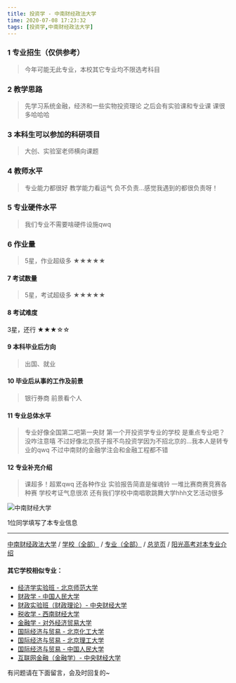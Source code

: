 ```yaml
---
title: 投资学 - 中南财经政法大学
time: 2020-07-08 17:23:32
tags: [投资学,中南财经政法大学]
---
```

### 1 专业招生（仅供参考）  
> 今年可能无此专业，本校其它专业均不限选考科目 


### 2 教学思路
> 先学习系统金融，经济和一些实物投资理论
之后会有实验课和专业课
课很多哈哈哈


### 3 本科生可以参加的科研项目
>  大创、实验室老师横向课题


### 4 教师水平
> 专业能力都很好
教学能力看运气
负不负责...感觉我遇到的都很负责呀！


### 5 专业硬件水平
> 我们专业不需要啥硬件设施qwq


### 6 作业量
>5星，作业超级多
★★★★★


#### 7 考试数量
>5星，考试超级多
★★★★★


#### 8 考试难度
> 
3星，还行
★★★☆☆



#### 9 本科毕业后方向
> 出国、就业


#### 10 毕业后从事的工作及前景
> 银行券商
前景看个人


#### 11 专业总体水平
> 专业好像全国第二吧第一央财
第一个开投资学专业的学校
是重点专业吧？没咋注意嘻
不过好像北京孩子报不鸟投资学因为不招北京的...我本人是转专业的qwq 不过中南财的金融学注会和金融工程都不错

#### 12 专业补充介绍
> 课超多！超累qwq 还各种作业 实验报告简直是催魂铃
一堆比赛商赛竞赛各种赛
学校考证气息很浓 
还有我们学校中南唱歌跳舞大学hhh文艺活动很多


![中南财经大学](http://upload-images.jianshu.io/upload_images/6206192-9c6e04188cccc8f7.jpeg?imageMogr2/auto-orient/strip%7CimageView2/2/w/1240)

1位同学填写了本专业信息
***
[中南财经政法大学](https://univgo.github.io/2020/07/08/中南财经政法大学) / [学校（全部）](https://univgo.github.io/2020/07/08/3efa6bcca419) / [专业（全部）](https://univgo.github.io/2020/07/08/2d4c6d3552c2) / [总览页](https://univgo.github.io/2020/07/08/445daeb4fa00) / [阳光高考对本专业介绍](http://gaokao.chsi.com.cn/sch/zyk/view.do?schId=73396045&specId=73381127)

#### 其它学校相似专业：
- [经济学实验班 - 北京师范大学](https://univgo.github.io/2020/07/08/905157b079f8)
- [财政学 - 中国人民大学](https://univgo.github.io/2020/07/08/907902d05d20)
- [财政实验班（财政理论）- 中央财经大学](https://univgo.github.io/2020/07/08/543b7d175909)
- [税收学 - 西南财经大学](https://univgo.github.io/2020/07/08/428c6ac632e9)
- [金融学 - 对外经济贸易大学](https://univgo.github.io/2020/07/08/bc445a9150dc)
- [国际经济与贸易 - 北京化工大学](https://univgo.github.io/2020/07/08/f143f17287d2)
- [国际经济与贸易 - 北京理工大学](https://univgo.github.io/2020/07/08/ebab770158ac)
- [国际经济与贸易 - 中国人民大学](https://univgo.github.io/2020/07/08/8b305bffe600)
- [互联网金融（金融学）- 中央财经大学](https://univgo.github.io/2020/07/08/6125dd390a4c)

有问题请在下面留言，会及时回复的~